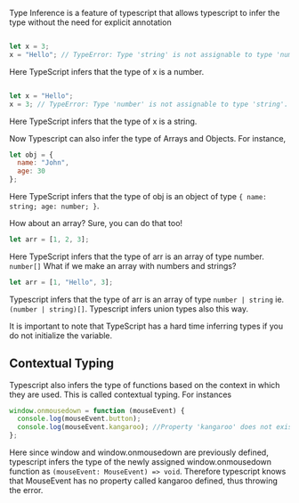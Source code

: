 Type Inference is a feature of typescript that allows typescript to infer the type without the need for explicit annotation

```js

let x = 3;
x = "Hello"; // TypeError: Type 'string' is not assignable to type 'number'.

```

Here TypeScript infers that the type of x is a number.

```js

let x = "Hello";
x = 3; // TypeError: Type 'number' is not assignable to type 'string'.

```

Here TypeScript infers that the type of x is a string.

Now Typescript can also infer the type of Arrays and Objects. For instance,

```js
let obj = {
  name: "John",
  age: 30
};
```

Here TypeScript infers that the type of obj is an object of type `{ name: string; age: number; }`.

How about an array? Sure, you can do that too!

```js
let arr = [1, 2, 3];
```

Here TypeScript infers that the type of arr is an array of type number. `number[]` What if we make an array with numbers and strings?

```js
let arr = [1, "Hello", 3];
```

Typescript infers that the type of arr is an array of type `number | string` ie. `(number | string)[]`. Typescript infers union types also this way.

It is important to note that TypeScript has a hard time inferring types if you do not initialize the variable.

## Contextual Typing

Typescript also infers the type of functions based on the context in which they are used. This is called contextual typing. For instances

```js
window.onmousedown = function (mouseEvent) {
  console.log(mouseEvent.button);
  console.log(mouseEvent.kangaroo); //Property 'kangaroo' does not exist on type 'MouseEvent'.
};
```

Here since window and window.onmousedown are previously defined, typescript infers the type of the newly assigned window.onmousedown function as `(mouseEvent: MouseEvent) => void`. Therefore typescript knows that MouseEvent has no property called kangaroo defined, thus throwing the error.